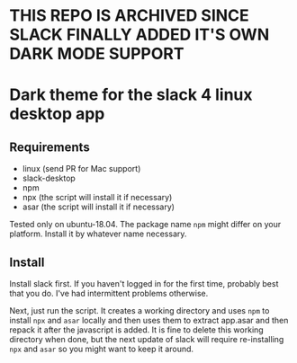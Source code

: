 # THIS REPO IS ARCHIVED SINCE SLACK FINALLY ADDED IT'S OWN DARK MODE SUPPORT



# Dark theme for the slack 4 linux desktop app

## Requirements

- linux (send PR for Mac support)
- slack-desktop
- npm
- npx (the script will install it if necessary)
- asar (the script will install it if necessary)

Tested only on ubuntu-18.04. The package name `npm` might differ on your
platform. Install it by whatever name necessary.

## Install

Install slack first. If you haven't logged in for the first time, probably best
that you do. I've had intermittent problems otherwise.

Next, just run the script. It creates a working directory and uses `npm` to
install `npx` and `asar` locally and then uses them to extract app.asar and then
repack it after the javascript is added. It is fine to delete this working
directory when done, but the next update of slack will require re-installing
`npx` and `asar` so you might want to keep it around.

[comment]: <> ( vim: set tw=80 ts=4 sw=4 sts=4 et: )
